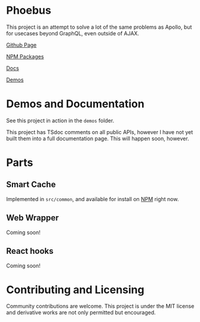 # Phoebus

This project is an attempt to solve a lot of the same problems as Apollo, but for usecases beyond GraphQL, even outside of AJAX.

[Github Page](https://github.com/bclehmann/phoebus)

[NPM Packages](https://www.npmjs.com/org/phoebusjs)

[Docs](https://bclehmann.github.io/phoebus/)

[Demos](https://github.com/bclehmann/phoebus/tree/main/demos)

# Demos and Documentation

See this project in action in the `demos` folder.

This project has TSdoc comments on all public APIs, however I have not yet built them into a full documentation page. This will happen soon, however.

# Parts

## Smart Cache

Implemented in `src/common`, and available for install on [NPM](https://www.npmjs.com/package/@phoebusjs/phoebus-core) right now.

## Web Wrapper

Coming soon!

## React hooks

Coming soon!

# Contributing and Licensing

Community contributions are welcome. This project is under the MIT license and derivative works are not only permitted but encouraged.
